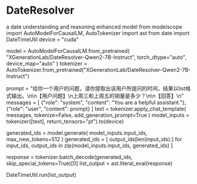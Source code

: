 # DateResolver
a date understanding and reasoning enhanced model
from modelscope import AutoModelForCausalLM, AutoTokenizer
import ast
from date import DateTimeUtil
device = "cuda"

model = AutoModelForCausalLM.from_pretrained(
    "XGenerationLab/DateResolver-Qwen2-7B-Instruct",
    torch_dtype="auto",
    device_map="auto"
)
tokenizer = AutoTokenizer.from_pretrained("XGenerationLab/DateResolver-Qwen2-7B-Instruct")

prompt = "给你一个用户的问题，请你提取出该用户所提问的时间，结果以list格式输出。\n\n【用户问题】\n上周三和上周五的销量是多少？\n\n【回答】\n"
messages = [
    {"role": "system", "content": "You are a helpful assistant."},
    {"role": "user", "content": prompt}
]
text = tokenizer.apply_chat_template(
    messages,
    tokenize=False,
    add_generation_prompt=True
)
model_inputs = tokenizer([text], return_tensors="pt").to(device)

generated_ids = model.generate(
    model_inputs.input_ids,
    max_new_tokens=512
)
generated_ids = [
    output_ids[len(input_ids):] for input_ids, output_ids in zip(model_inputs.input_ids, generated_ids)
]

response = tokenizer.batch_decode(generated_ids, skip_special_tokens=True)[0]
list_output = ast.literal_eval(response)

DateTimeUtil.run(list_output)
